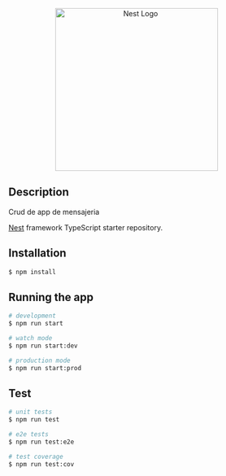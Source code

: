 <p align="center">
  <img src="https://nestjs.com/img/logo_text.svg" width="320" alt="Nest Logo" />
</p>

## Description

Crud de app de mensajeria


[Nest](https://github.com/nestjs/nest) framework TypeScript starter repository.

## Installation

```bash
$ npm install
```

## Running the app

```bash
# development
$ npm run start

# watch mode
$ npm run start:dev

# production mode
$ npm run start:prod
```

## Test

```bash
# unit tests
$ npm run test

# e2e tests
$ npm run test:e2e

# test coverage
$ npm run test:cov
```
